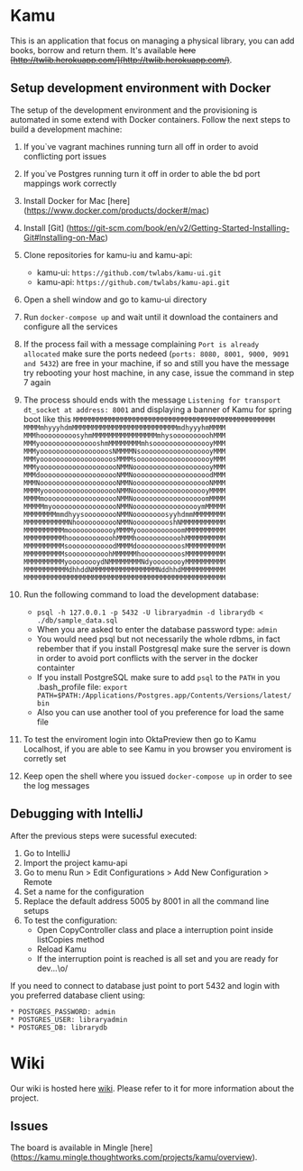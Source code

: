 # Kamu

This is an application that focus on managing a physical library, you can add books, borrow and return them. It's available ~~here [http://twlib.herokuapp.com/](http://twlib.herokuapp.com/)~~.


## Setup development environment with Docker

The setup of the development environment and the provisioning is automated in some extend with Docker containers. Follow the next steps to build a development machine:

1. If you`ve vagrant machines running turn all off in order to avoid conflicting port issues
2. If you`ve Postgres running turn it off in order to able the bd port mappings work correctly  
3. Install Docker for Mac [here] (https://www.docker.com/products/docker#/mac)
4. Install [Git] (https://git-scm.com/book/en/v2/Getting-Started-Installing-Git#Installing-on-Mac)
5. Clone repositories for kamu-iu and kamu-api:
	* kamu-ui: `https://github.com/twlabs/kamu-ui.git`
	* kamu-api: `https://github.com/twlabs/kamu-api.git`
6. Open a shell window and go to kamu-ui directory
7. Run `docker-compose up` and wait until it download the containers and configure all the services
8. If the process fail with a message complaining `Port is already allocated` make sure the ports nedeed (``ports: 8080, 8001, 9000, 9091 and 5432``) are free in your machine, if so and still you have the message try rebooting your host machine, in any case, issue the command in step 7 again
9. The process should ends with the message `Listening for transport dt_socket at address: 8001` and displaying a banner of Kamu for spring boot like this
``MMMMMMMMMMMMMMMMMMMMMMMMMMMMMMMMMMMMMMMMMMMMMMMMMM``
``MMMMmhyyyhdmMMMMMMMMMMMMMMMMMMMMMMMMMMmdhyyyhmMMMM``
``MMMhooooooooosyhmMMMMMMMMMMMMMMMMmhysooooooooohMMM``
``MMMyooooooooooooooshmMMMMMMMMmhsooooooooooooooyMMM``
``MMMyooooooooooooooooosNMMMMNsoooooooooooooooooyMMM``
``MMMyoooooooooooooooooosMMMMsooooooooooooooooooyMMM``
``MMMyoooooooooooooooooooNMMNoooooooooooooooooooyMMM``
``MMMdoooooooooooooooooooNMMNooooooooooooooooooodMMM``
``MMMNoooooooooooooooooooNMMNoooooooooooooooooooNMMM``
``MMMMyooooooooooooooooooNMMNooooooooooooooooooyMMMM``
``MMMMmooooooooooooooooooNMMNoooooooooooooooooomMMMM``
``MMMMMmyooooooooooooooooNMMNooooooooooooooooymMMMMM``
``MMMMMMMMmmdhyysooooooooNMMNoooooooosyyhdmmMMMMMMMM``
``MMMMMMMMMMMNhooooooooooNMMNoooooooooshNMMMMMMMMMMM``
``MMMMMMMMMMmoooooooooooyMMMMyooooooooooomMMMMMMMMMM``
``MMMMMMMMMMhooooooooooohMMMMhooooooooooohMMMMMMMMMM``
``MMMMMMMMMMsooooooooooodMMMMdooooooooooosMMMMMMMMMM``
``MMMMMMMMMMsoooooooooohMMMMMMhoooooooooosMMMMMMMMMM``
``MMMMMMMMMMyoooooooydNMMMMMMMMNdyoooooooyMMMMMMMMMM``
``MMMMMMMMMMMdhhddNMMMMMMMMMMMMMMMMNddhhdMMMMMMMMMMM``
``MMMMMMMMMMMMMMMMMMMMMMMMMMMMMMMMMMMMMMMMMMMMMMMMMM``

10. Run the following command to load the development database:
	* `psql -h 127.0.0.1 -p 5432 -U libraryadmin -d librarydb < ./db/sample_data.sql`
	* When you are asked to enter the database password type: ``admin``
	* You would need psql but not necessarily the whole rdbms, in fact rebember that if you install Postgresql make sure the server is down in order to avoid port conflicts with the server in the docker containter
	* If you install PostgreSQL make sure to add ``psql`` to the ``PATH`` in you .bash_profile file:
``export PATH=$PATH:/Applications/Postgres.app/Contents/Versions/latest/bin``
	* Also you can use another tool of you preference for load the same file
11. To test the enviroment login into OktaPreview then go to Kamu Localhost, if you are able to see Kamu in you browser you enviroment is corretly set
12. Keep open the shell where you issued ``docker-compose up`` in order to see the log messages 

## Debugging with IntelliJ

After the previous steps were sucessful executed:

1. Go to IntelliJ
2. Import the project kamu-api
3. Go to menu Run > Edit Configurations > Add New Configuration > Remote
4. Set a name for the configuration
5. Replace the default address 5005 by 8001 in all the command line setups
6. To test the configuration:
	* Open CopyController class and place a interruption point inside listCopies method
	* Reload Kamu
	* If the interruption point is reached is all set and you are ready for dev...\o/

If you need to connect to database just point to port 5432 and login with you preferred database client using:

	* POSTGRES_PASSWORD: admin
	* POSTGRES_USER: libraryadmin
	* POSTGRES_DB: librarydb 

# Wiki

Our wiki is hosted here [wiki](https://github.com/tw-library/library-ui/wiki). Please refer to it for more information about the project.

## Issues

The board is available in Mingle [here] (https://kamu.mingle.thoughtworks.com/projects/kamu/overview).